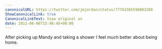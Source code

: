```yaml
---
canonicalURL: https://twitter.com/jmjordan/status/77763365598003200
ShowCanonicalLink: true
CanonicalLinkText: View original on
date: 2011-06-06T15:46:45+00:00
---
```

After picking up Mandy and taking a shower I feel much better about being home.